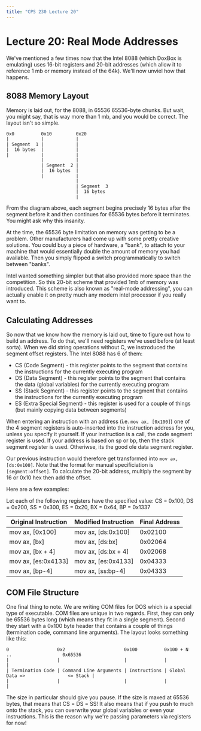 ```yaml
---
title: "CPS 230 Lecture 20"
---
```


# Lecture 20: Real Mode Addresses

We've mentioned a few times now that the Intel 8088 (which DoxBox is emulating) uses 16-bit registers and 20-bit addresses (which allow it to reference 1 mb or memory instead of the 64k).  We'll now unviel how that happens.

## 8088 Memory Layout

Memory is laid out, for the 8088, in 65536 65536-byte chunks.  But wait, you might say, that is way more than 1 mb, and you would be correct.  The layout isn't so simple.

``` text
0x0          0x10         0x20
|            |            |
| Segment  1 |            |
|  16 bytes  |            |
|            |            |
             |            |
             | Segment  2 |
             |  16 bytes  |
             |            |
                          |            
                          | Segment  3 
                          |  16 bytes  
                          |            
```

From the diagram above, each segment begins precisely 16 bytes after the segment before it and then continues for 65536 bytes before it terminates.  You might ask why this insanity.

At the time, the 65536 byte limitation on memory was getting to be a problem.  Other manufacturers had come up with some pretty creative solutions.  You could buy a piece of hardware, a "bank", to attach to your machine that would essentially double the amount of memory you had available.  Then you simply flipped a switch programmatically to switch between "banks".

Intel wanted something simpler but that also provided more space than the competition.  So this 20-bit scheme that provided 1mb of memory was introduced.  This scheme is also known as "real-mode addressing", you can actually enable it on pretty much any modern intel processor if you really want to.

## Calculating Addresses

So now that we know how the memory is laid out, time to figure out how to build an address.  To do that, we'll need registers we've used before (at least sorta).  When we did string operations without C, we instroduced the segment offset registers.  The Intel 8088 has 6 of them:
* CS (Code Segment) - this register points to the segment that contains the instructions for the currently executing program
* DS (Data Segment) - this register points to the segment that contains the data (global variables) for the currently executing program
* SS (Stack Segment) - this register points to the segment that contains the instructions for the currently executing program
* ES (Extra Special Segment) - this register is used for a couple of things (but mainly copying data between segments)

When entering an instruction with an address (i.e. `mov ax, [0x100]`) one of the 4 segment registers is auto-inserted into the instruction address for you, unless you specify it yourself.  If your instruction is a call, the code segment register is used.  If your address is based on sp or bp, then the stack segment register is used.  Otheriwse, its the good ole data segment register.

Our previous instruction would therefore get transformed into `mov ax, [ds:0x100]`.  Note that the format for manual specificiation is `[segment:offset]`.  To calculate the 20-bit address, multiply the segment by 16 or 0x10 hex then add the offset.

Here are a few examples:

Let each of the following registers have the specified value: CS = 0x100, DS = 0x200, SS = 0x300, ES = 0x20, BX = 0x64, BP = 0x1337

| Original Instruction | Modified Instruction | Final Address |
| --- | --- | --- |
| mov ax, [0x100] | mov ax, [ds:0x100] | 0x02100 |
| mov ax, [bx] | mov ax, [ds:bx] | 0x02064 |
| mov ax, [bx + 4] | mov ax, [ds:bx + 4] | 0x02068 |
| mov ax, [es:0x4133] | mov ax, [es:0x4133] | 0x04333 |
| mov ax, [bp-4] | mov ax, [ss:bp-4] | 0x04333 |

## COM File Structure

One final thing to note.  We are writing COM files for DOS which is a special type of executable.  COM files are unique in two regards.  First, they can only be 65536 bytes long (which means they fit in a single segment).  Second they start with a 0x100 byte header that contains a couple of things (termination code, command line arguments).  The layout looks something like this:

``` text
0                  0x2                      0x100          0x100 + N           ..                   0x65536
|                  |                        |              |                                        |
| Termination Code | Command Line Arguments | Instructions | Global Data =>                <= Stack |
|                  |                        |              |                                        |
```

The size in particular should give you pause.  If the size is maxed at 65536 bytes, that means that CS = DS = SS!  It also means that if you push to much onto the stack, you can overwrite your global variables or even your instructions.  This is the reason why we're passing parameters via registers for now! 
